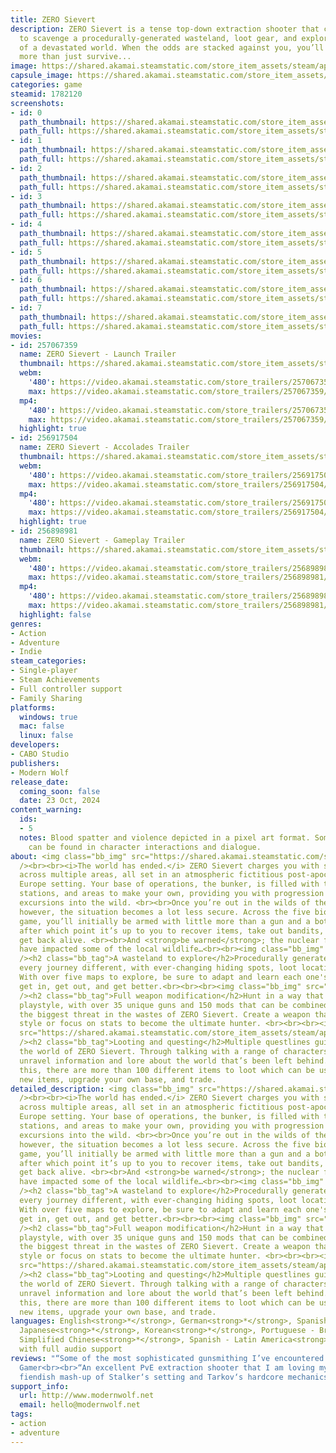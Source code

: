 ```yaml
---
title: ZERO Sievert
description: ZERO Sievert is a tense top-down extraction shooter that challenges you
  to scavenge a procedurally-generated wasteland, loot gear, and explore what’s left
  of a devastated world. When the odds are stacked against you, you’ll need to do
  more than just survive...
image: https://shared.akamai.steamstatic.com/store_item_assets/steam/apps/1782120/header.jpg?t=1729702261
capsule_image: https://shared.akamai.steamstatic.com/store_item_assets/steam/apps/1782120/e0f640c0838b27a1a05a91ae748fc687820b4c73/capsule_231x87.jpg?t=1729702261
categories: game
steamid: 1782120
screenshots:
- id: 0
  path_thumbnail: https://shared.akamai.steamstatic.com/store_item_assets/steam/apps/1782120/ss_916b21fa8928b8e89cd1e2bc0ce8fb524aadc6ae.600x338.jpg?t=1729702261
  path_full: https://shared.akamai.steamstatic.com/store_item_assets/steam/apps/1782120/ss_916b21fa8928b8e89cd1e2bc0ce8fb524aadc6ae.1920x1080.jpg?t=1729702261
- id: 1
  path_thumbnail: https://shared.akamai.steamstatic.com/store_item_assets/steam/apps/1782120/ss_747a7d06c65505dc4ecdbac840b38ec6dbae3141.600x338.jpg?t=1729702261
  path_full: https://shared.akamai.steamstatic.com/store_item_assets/steam/apps/1782120/ss_747a7d06c65505dc4ecdbac840b38ec6dbae3141.1920x1080.jpg?t=1729702261
- id: 2
  path_thumbnail: https://shared.akamai.steamstatic.com/store_item_assets/steam/apps/1782120/ss_1a8d33591a260af5e18b900319e978c9f9d46380.600x338.jpg?t=1729702261
  path_full: https://shared.akamai.steamstatic.com/store_item_assets/steam/apps/1782120/ss_1a8d33591a260af5e18b900319e978c9f9d46380.1920x1080.jpg?t=1729702261
- id: 3
  path_thumbnail: https://shared.akamai.steamstatic.com/store_item_assets/steam/apps/1782120/ss_74742b57383823fa85512d01232809857664a545.600x338.jpg?t=1729702261
  path_full: https://shared.akamai.steamstatic.com/store_item_assets/steam/apps/1782120/ss_74742b57383823fa85512d01232809857664a545.1920x1080.jpg?t=1729702261
- id: 4
  path_thumbnail: https://shared.akamai.steamstatic.com/store_item_assets/steam/apps/1782120/ss_9759e7e035778a795fc7d34c27d84b6cdab5c3d3.600x338.jpg?t=1729702261
  path_full: https://shared.akamai.steamstatic.com/store_item_assets/steam/apps/1782120/ss_9759e7e035778a795fc7d34c27d84b6cdab5c3d3.1920x1080.jpg?t=1729702261
- id: 5
  path_thumbnail: https://shared.akamai.steamstatic.com/store_item_assets/steam/apps/1782120/ss_cf25c24c4b58bd889d8a14b34833c127089fa19a.600x338.jpg?t=1729702261
  path_full: https://shared.akamai.steamstatic.com/store_item_assets/steam/apps/1782120/ss_cf25c24c4b58bd889d8a14b34833c127089fa19a.1920x1080.jpg?t=1729702261
- id: 6
  path_thumbnail: https://shared.akamai.steamstatic.com/store_item_assets/steam/apps/1782120/ss_b1c27fc4abf1d3edce2a69f910b62b2ae7b7e4e1.600x338.jpg?t=1729702261
  path_full: https://shared.akamai.steamstatic.com/store_item_assets/steam/apps/1782120/ss_b1c27fc4abf1d3edce2a69f910b62b2ae7b7e4e1.1920x1080.jpg?t=1729702261
- id: 7
  path_thumbnail: https://shared.akamai.steamstatic.com/store_item_assets/steam/apps/1782120/ss_fea3dcd2f73aacb60d8b2b2d9a7f6a092b62cac1.600x338.jpg?t=1729702261
  path_full: https://shared.akamai.steamstatic.com/store_item_assets/steam/apps/1782120/ss_fea3dcd2f73aacb60d8b2b2d9a7f6a092b62cac1.1920x1080.jpg?t=1729702261
movies:
- id: 257067359
  name: ZERO Sievert - Launch Trailer
  thumbnail: https://shared.akamai.steamstatic.com/store_item_assets/steam/apps/257067359/7882c661883df6d5003c2c992bfdbc7b731dd8c6/movie_600x337.jpg?t=1729695872
  webm:
    '480': https://video.akamai.steamstatic.com/store_trailers/257067359/movie480_vp9.webm?t=1729695872
    max: https://video.akamai.steamstatic.com/store_trailers/257067359/movie_max_vp9.webm?t=1729695872
  mp4:
    '480': https://video.akamai.steamstatic.com/store_trailers/257067359/movie480.mp4?t=1729695872
    max: https://video.akamai.steamstatic.com/store_trailers/257067359/movie_max.mp4?t=1729695872
  highlight: true
- id: 256917504
  name: ZERO Sievert - Accolades Trailer
  thumbnail: https://shared.akamai.steamstatic.com/store_item_assets/steam/apps/256917504/movie.293x165.jpg?t=1727423356
  webm:
    '480': https://video.akamai.steamstatic.com/store_trailers/256917504/movie480_vp9.webm?t=1727423356
    max: https://video.akamai.steamstatic.com/store_trailers/256917504/movie_max_vp9.webm?t=1727423356
  mp4:
    '480': https://video.akamai.steamstatic.com/store_trailers/256917504/movie480.mp4?t=1727423356
    max: https://video.akamai.steamstatic.com/store_trailers/256917504/movie_max.mp4?t=1727423356
  highlight: true
- id: 256898981
  name: ZERO Sievert - Gameplay Trailer
  thumbnail: https://shared.akamai.steamstatic.com/store_item_assets/steam/apps/256898981/movie.293x165.jpg?t=1727423371
  webm:
    '480': https://video.akamai.steamstatic.com/store_trailers/256898981/movie480_vp9.webm?t=1727423371
    max: https://video.akamai.steamstatic.com/store_trailers/256898981/movie_max_vp9.webm?t=1727423371
  mp4:
    '480': https://video.akamai.steamstatic.com/store_trailers/256898981/movie480.mp4?t=1727423371
    max: https://video.akamai.steamstatic.com/store_trailers/256898981/movie_max.mp4?t=1727423371
  highlight: false
genres:
- Action
- Adventure
- Indie
steam_categories:
- Single-player
- Steam Achievements
- Full controller support
- Family Sharing
platforms:
  windows: true
  mac: false
  linux: false
developers:
- CABO Studio
publishers:
- Modern Wolf
release_date:
  coming_soon: false
  date: 23 Oct, 2024
content_warning:
  ids:
  - 5
  notes: Blood spatter and violence depicted in a pixel art format. Some adult language
    can be found in character interactions and dialogue.
about: <img class="bb_img" src="https://shared.akamai.steamstatic.com/store_item_assets/steam/apps/1782120/extras/Hazmat_About-this-Game.gif?t=1729702261"
  /><br><br><i>The world has ended.</i> ZERO Sievert charges you with scavenging equipment
  across multiple areas, all set in an atmospheric fictitious post-apocalyptic Eastern
  Europe setting. Your base of operations, the bunker, is filled with traders, modding
  stations, and areas to make your own, providing you with progression across your
  excursions into the wild. <br><br>Once you’re out in the wilds of the wasteland,
  however, the situation becomes a lot less secure. Across the five biomes of the
  game, you’ll initially be armed with little more than a gun and a bottle of water,
  after which point it’s up to you to recover items, take out bandits, and most importantly,
  get back alive. <br><br>And <strong>be warned</strong>; the nuclear fallout may
  have impacted some of the local wildlife…<br><br><img class="bb_img" src="https://shared.akamai.steamstatic.com/store_item_assets/steam/apps/1782120/extras/Hazmat_A-wasteland-to-explore_2.gif?t=1729702261"
  /><h2 class="bb_tag">A wasteland to explore</h2>Procedurally generated maps make
  every journey different, with ever-changing hiding spots, loot locations, and layouts.
  With over five maps to explore, be sure to adapt and learn each one's secrets to
  get in, get out, and get better.<br><br><br><img class="bb_img" src="https://shared.akamai.steamstatic.com/store_item_assets/steam/apps/1782120/extras/Hazmat_Full-weapon-modification.gif?t=1729702261"
  /><h2 class="bb_tag">Full weapon modification</h2>Hunt in a way that suits your
  playstyle, with over 35 unique guns and 150 mods that can be combined to make you
  the biggest threat in the wastes of ZERO Sievert. Create a weapon that suits your
  style or focus on stats to become the ultimate hunter. <br><br><br><img class="bb_img"
  src="https://shared.akamai.steamstatic.com/store_item_assets/steam/apps/1782120/extras/Hazmat_Looting-and-questing_4.gif?t=1729702261"
  /><h2 class="bb_tag">Looting and questing</h2>Multiple questlines guide you through
  the world of ZERO Sievert. Through talking with a range of characters you’ll slowly
  unravel information and lore about the world that’s been left behind. Alongside
  this, there are more than 100 different items to loot which can be used to craft
  new items, upgrade your own base, and trade.
detailed_description: <img class="bb_img" src="https://shared.akamai.steamstatic.com/store_item_assets/steam/apps/1782120/extras/Hazmat_About-this-Game.gif?t=1729702261"
  /><br><br><i>The world has ended.</i> ZERO Sievert charges you with scavenging equipment
  across multiple areas, all set in an atmospheric fictitious post-apocalyptic Eastern
  Europe setting. Your base of operations, the bunker, is filled with traders, modding
  stations, and areas to make your own, providing you with progression across your
  excursions into the wild. <br><br>Once you’re out in the wilds of the wasteland,
  however, the situation becomes a lot less secure. Across the five biomes of the
  game, you’ll initially be armed with little more than a gun and a bottle of water,
  after which point it’s up to you to recover items, take out bandits, and most importantly,
  get back alive. <br><br>And <strong>be warned</strong>; the nuclear fallout may
  have impacted some of the local wildlife…<br><br><img class="bb_img" src="https://shared.akamai.steamstatic.com/store_item_assets/steam/apps/1782120/extras/Hazmat_A-wasteland-to-explore_2.gif?t=1729702261"
  /><h2 class="bb_tag">A wasteland to explore</h2>Procedurally generated maps make
  every journey different, with ever-changing hiding spots, loot locations, and layouts.
  With over five maps to explore, be sure to adapt and learn each one's secrets to
  get in, get out, and get better.<br><br><br><img class="bb_img" src="https://shared.akamai.steamstatic.com/store_item_assets/steam/apps/1782120/extras/Hazmat_Full-weapon-modification.gif?t=1729702261"
  /><h2 class="bb_tag">Full weapon modification</h2>Hunt in a way that suits your
  playstyle, with over 35 unique guns and 150 mods that can be combined to make you
  the biggest threat in the wastes of ZERO Sievert. Create a weapon that suits your
  style or focus on stats to become the ultimate hunter. <br><br><br><img class="bb_img"
  src="https://shared.akamai.steamstatic.com/store_item_assets/steam/apps/1782120/extras/Hazmat_Looting-and-questing_4.gif?t=1729702261"
  /><h2 class="bb_tag">Looting and questing</h2>Multiple questlines guide you through
  the world of ZERO Sievert. Through talking with a range of characters you’ll slowly
  unravel information and lore about the world that’s been left behind. Alongside
  this, there are more than 100 different items to loot which can be used to craft
  new items, upgrade your own base, and trade.
languages: English<strong>*</strong>, German<strong>*</strong>, Spanish - Spain<strong>*</strong>,
  Japanese<strong>*</strong>, Korean<strong>*</strong>, Portuguese - Brazil<strong>*</strong>,
  Simplified Chinese<strong>*</strong>, Spanish - Latin America<strong>*</strong><br><strong>*</strong>languages
  with full audio support
reviews: "“Some of the most sophisticated gunsmithing I’ve encountered in a game.”<br>PC
  Gamer<br><br>“An excellent PvE extraction shooter that I am loving my time with.”<br>Kotaku<br><br>“A
  fiendish mash-up of Stalker‘s setting and Tarkov‘s hardcore mechanics.”<br>NME<br>"
support_info:
  url: http://www.modernwolf.net
  email: hello@modernwolf.net
tags:
- action
- adventure
---
```


